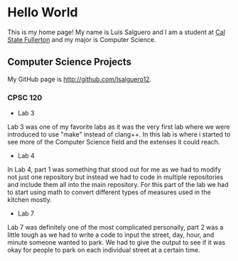 # Hello World

This is my home page! My name is Luis Salguero and I am a student at [Cal State Fullerton](http://www.fullerton.edu/) and my major is Computer Science.

## Computer Science Projects

My GitHub page is http://github.com/lsalguero12.

### CPSC 120

* Lab 3

Lab 3 was one of my favorite labs as it was the very first lab where we were introduced to use "make" instead of clang++. In this lab is where i started to see more of the Computer Science field and the extenses it could reach.

* Lab 4

In Lab 4, part 1 was something that stood out for me as we had to modify not just one repository but instead we had to code in multiple repositories and include them all into the main repository. For this part of the lab we had to start using math to convert different types of measures used in the kitchen mostly.

* Lab 7

Lab 7 was definitely one of the most complicated personally, part 2 was a little tough as we had to write a code to input the street, day, hour, and minute someone wanted to park. We had to give the output to see if it was okay for people to park on each individual street at a certain time.
